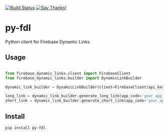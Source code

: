 [![Build Status](https://travis-ci.org/heykarimoff/firebase_dynamic_links.svg?branch=master)](https://travis-ci.org/heykarimoff/firebase_dynamic_links)
[![Say Thanks!](https://img.shields.io/badge/Say%20Thanks-!-1EAEDB.svg)](https://saythanks.io/to/heykarimoff)
# py-fdl
Python client for Firebase Dynamic Links

## Usage

```python

from firebase_dynamic_links.client import FirebaseClient
from firebase_dynamic_links.builder import DynamicLinkBuilder

dynamic_link_builder = DynamicLinkBuilder(client=FirebaseClient(api_key='your_secret_key'))

long_link = dynamic_link_builder.generate_long_link(app_code='your_app_code', isi='com.example.app')
short_link = dynamic_link_builder.generate_short_link(app_code='your_app_code', isi='com.example.app')

```

## Install

```bash
pip install py-fdl
```